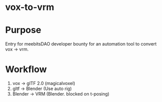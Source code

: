# vox-to-vrm

# Purpose

Entry for meebitsDAO developer bounty for an automation tool to convert vox -> vrm.

# Workflow

1. vox -> glTF 2.0 (magicalvoxel)
2. gltf -> Blender (Use auto rig)
3. Blender -> VRM (Blender. blocked on t-posing)